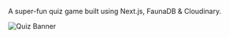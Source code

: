 A super-fun quiz game built using Next.js, FaunaDB & Cloudinary.

![Quiz Banner]("https://raw.githubusercontent.com/vishaag/guess-that-logo/master/public/social-card.png", "Quiz Banner")
